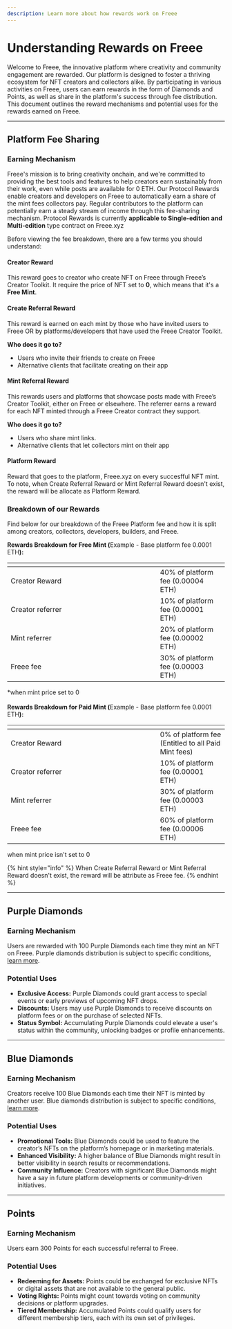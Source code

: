 ```yaml
---
description: Learn more about how rewards work on Freee
---
```


# Understanding Rewards on Freee

Welcome to Freee, the innovative platform where creativity and community engagement are rewarded. Our platform is designed to foster a thriving ecosystem for NFT creators and collectors alike. By participating in various activities on Freee, users can earn rewards in the form of Diamonds and Points, as well as share in the platform's success through fee distribution. This document outlines the reward mechanisms and potential uses for the rewards earned on Freee.

***

## Platform Fee Sharing

### **Earning Mechanism**

Freee's mission is to bring creativity onchain, and we're committed to providing the best tools and features to help creators earn sustainably from their work, even while posts are available for 0 ETH. Our Protocol Rewards enable creators and developers on Freee to automatically earn a share of the mint fees collectors pay. Regular contributors to the platform can potentially earn a steady stream of income through this fee-sharing mechanism. Protocol Rewards is currently **applicable to Single-edition and Multi-edition** type contract on Freee.xyz

Before viewing the fee breakdown, there are a few terms you should understand:

#### **Creator Reward**

This reward goes to creator who create NFT on Freee through Freee’s Creator Toolkit. It require the price of NFT set to **0**, which means that it's a **Free Mint**.

#### **Create Referral Reward**

This reward is earned on each mint by those who have invited users to Freee OR by platforms/developers that have used the Freee Creator Toolkit.

**Who does it go to?**

* Users who invite their friends to create on Freee
* Alternative clients that facilitate creating on their app

#### **Mint Referral Reward**

This rewards users and platforms that showcase posts made with Freee’s Creator Toolkit, either on Freee or elsewhere. The referrer earns a reward for each NFT minted through a Freee Creator contract they support.

**Who does it go to?**

* Users who share mint links.
* Alternative clients that let collectors mint on their app

#### **Platform Reward**

Reward that goes to the platform, Freee.xyz on every succesfful NFT mint. To note, when Create Referral Reward or Mint Referral Reward doesn't exist, the reward will be allocate as Platform Reward.



### **Breakdown of our Rewards**

Find below for our breakdown of the Freee Platform fee and how it is split among creators, collectors, developers, builders, and Freee.

**Rewards Breakdown for Free Mint (**&#x45;xample  - Base platform fee 0.0001 ET&#x48;**):**

<table data-header-hidden><thead><tr><th width="330"></th><th></th></tr></thead><tbody><tr><td>Creator Reward</td><td>40% of platform fee (0.00004 ETH)</td></tr><tr><td>Creator referrer</td><td>10% of platform fee (0.00001 ETH)</td></tr><tr><td>Mint referrer</td><td>20% of platform fee (0.00002 ETH)</td></tr><tr><td>Freee fee</td><td>30% of platform fee (0.00003 ETH)</td></tr></tbody></table>

\*when mint price set to 0\
\
**Rewards Breakdown for Paid Mint (**&#x45;xample  - Base platform fee 0.0001 ET&#x48;**):**

<table data-header-hidden><thead><tr><th width="330"></th><th></th></tr></thead><tbody><tr><td>Creator Reward</td><td>0% of platform fee (Entitled to all Paid Mint fees)</td></tr><tr><td>Creator referrer</td><td>10% of platform fee (0.00001 ETH)</td></tr><tr><td>Mint referrer</td><td>30% of platform fee (0.00003 ETH)</td></tr><tr><td>Freee fee</td><td>60% of platform fee (0.00006 ETH)</td></tr></tbody></table>

when mint price isn't set to 0

{% hint style="info" %}
When Create Referral Reward or Mint Referral Reward doesn't exist, the reward will be attribute as Freee fee.
{% endhint %}

***

## Purple Diamonds

### **Earning Mechanism**

Users are rewarded with 100 Purple Diamonds each time they mint an NFT on Freee. Purple diamonds distribution is subject to specific conditions, [learn more](diamond-rewards-chart.md).

### **Potential Uses**

* **Exclusive Access:** Purple Diamonds could grant access to special events or early previews of upcoming NFT drops.
* **Discounts:** Users may use Purple Diamonds to receive discounts on platform fees or on the purchase of selected NFTs.
* **Status Symbol:** Accumulating Purple Diamonds could elevate a user's status within the community, unlocking badges or profile enhancements.

***

## Blue Diamonds

### **Earning Mechanism**

Creators receive 100 Blue Diamonds each time their NFT is minted by another user. Blue diamonds distribution is subject to specific conditions, [learn more](diamond-rewards-chart.md).

### **Potential Uses**

* **Promotional Tools:** Blue Diamonds could be used to feature the creator’s NFTs on the platform’s homepage or in marketing materials.
* **Enhanced Visibility:** A higher balance of Blue Diamonds might result in better visibility in search results or recommendations.
* **Community Influence:** Creators with significant Blue Diamonds might have a say in future platform developments or community-driven initiatives.

***

## Points

### **Earning Mechanism**

Users earn 300 Points for each successful referral to Freee.

### **Potential Uses**

* **Redeeming for Assets:** Points could be exchanged for exclusive NFTs or digital assets that are not available to the general public.
* **Voting Rights:** Points might count towards voting on community decisions or platform upgrades.
* **Tiered Membership:** Accumulated Points could qualify users for different membership tiers, each with its own set of privileges.
